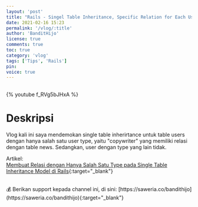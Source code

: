```yaml
---
layout: 'post'
title: "Rails - Singel Table Inheritance, Specific Relation for Each User Type"
date: 2021-02-16 15:23
permalink: '/vlog/:title'
author: 'BanditHijo'
license: true
comments: true
toc: true
category: 'vlog'
tags: ['Tips', 'Rails']
pin:
voice: true
---
```


<div style="margin-top:30px;"></div>

{% youtube f_RVg5bJHxA %}

# Deskripsi

Vlog kali ini saya mendemokan single table inherirtance untuk table users dengan hanya salah satu user type, yaitu "copywriter" yang memiliki relasi dengan table news. Sedangkan, user dengan type yang lain tidak.

Artikel:<br>
[Membuat Relasi dengan Hanya Salah Satu Type pada Single Table Inheritance Model di Rails](/blog/relasi-dengan-salah-satu-type-pada-sti-pada-rails){:target="_blank"}

<br>
💰 Berikan support kepada channel ini, di sini: [https://saweria.co/bandithijo](https://saweria.co/bandithijo){:target="_blank"}
